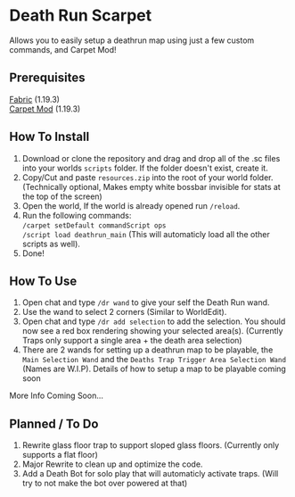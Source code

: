 # Death Run Scarpet

Allows you to easily setup a deathrun map using just a few custom commands, and Carpet Mod!

## Prerequisites
[Fabric](https://fabricmc.net/use/installer/) (1.19.3)<br>
[Carpet Mod](https://www.curseforge.com/minecraft/mc-mods/carpet/files?version=1.19.3) (1.19.3)

## How To Install
1. Download or clone the repository and drag and drop all of the .sc files into your worlds `scripts` folder. If the folder doesn't exist, create it.
2. Copy/Cut and paste `resources.zip` into the root of your world folder. (Technically optional, Makes empty white bossbar invisible for stats at the top of the screen)
3. Open the world, If the world is already opened run `/reload`.
4. Run the following commands:<br>
`/carpet setDefault commandScript ops`<br>
`/script load deathrun_main` (This will automaticly load all the other scripts as well).
5. Done!

## How To Use
1. Open chat and type `/dr wand` to give your self the Death Run wand.
2. Use the wand to select 2 corners (Similar to WorldEdit).
3. Open chat and type `/dr add selection` to add the selection. You should now see a red box rendering showing your selected area(s). (Currently Traps only support a single area + the death area selection)<br>
4. There are 2 wands for setting up a deathrun map to be playable, the `Main Selection Wand` and the `Deaths Trap Trigger Area Selection Wand` (Names are W.I.P). Details of how to setup a map to be playable coming soon<br>

More Info Coming Soon...

## Planned / To Do
1. Rewrite glass floor trap to support sloped glass floors. (Currently only supports a flat floor)
2. Major Rewrite to clean up and optimize the code.
3. Add a Death Bot for solo play that will automaticly activate traps. (Will try to not make the bot over powered at that)
